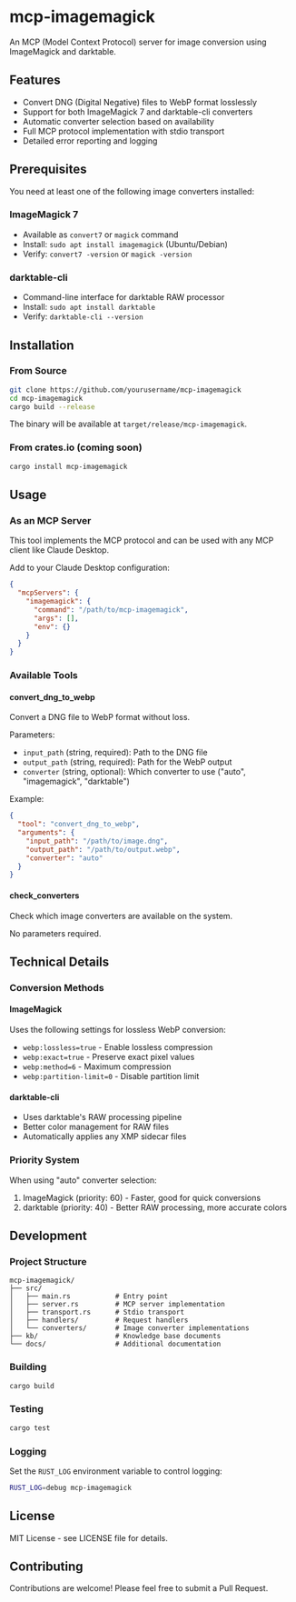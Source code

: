 # mcp-imagemagick

An MCP (Model Context Protocol) server for image conversion using ImageMagick and darktable.

## Features

- Convert DNG (Digital Negative) files to WebP format losslessly
- Support for both ImageMagick 7 and darktable-cli converters
- Automatic converter selection based on availability
- Full MCP protocol implementation with stdio transport
- Detailed error reporting and logging

## Prerequisites

You need at least one of the following image converters installed:

### ImageMagick 7
- Available as `convert7` or `magick` command
- Install: `sudo apt install imagemagick` (Ubuntu/Debian)
- Verify: `convert7 -version` or `magick -version`

### darktable-cli
- Command-line interface for darktable RAW processor
- Install: `sudo apt install darktable`
- Verify: `darktable-cli --version`

## Installation

### From Source

```bash
git clone https://github.com/yourusername/mcp-imagemagick
cd mcp-imagemagick
cargo build --release
```

The binary will be available at `target/release/mcp-imagemagick`.

### From crates.io (coming soon)

```bash
cargo install mcp-imagemagick
```

## Usage

### As an MCP Server

This tool implements the MCP protocol and can be used with any MCP client like Claude Desktop.

Add to your Claude Desktop configuration:

```json
{
  "mcpServers": {
    "imagemagick": {
      "command": "/path/to/mcp-imagemagick",
      "args": [],
      "env": {}
    }
  }
}
```

### Available Tools

#### convert_dng_to_webp
Convert a DNG file to WebP format without loss.

Parameters:
- `input_path` (string, required): Path to the DNG file
- `output_path` (string, required): Path for the WebP output
- `converter` (string, optional): Which converter to use ("auto", "imagemagick", "darktable")

Example:
```json
{
  "tool": "convert_dng_to_webp",
  "arguments": {
    "input_path": "/path/to/image.dng",
    "output_path": "/path/to/output.webp",
    "converter": "auto"
  }
}
```

#### check_converters
Check which image converters are available on the system.

No parameters required.

## Technical Details

### Conversion Methods

#### ImageMagick
Uses the following settings for lossless WebP conversion:
- `webp:lossless=true` - Enable lossless compression
- `webp:exact=true` - Preserve exact pixel values
- `webp:method=6` - Maximum compression
- `webp:partition-limit=0` - Disable partition limit

#### darktable-cli
- Uses darktable's RAW processing pipeline
- Better color management for RAW files
- Automatically applies any XMP sidecar files

### Priority System

When using "auto" converter selection:
1. ImageMagick (priority: 60) - Faster, good for quick conversions
2. darktable (priority: 40) - Better RAW processing, more accurate colors

## Development

### Project Structure

```
mcp-imagemagick/
├── src/
│   ├── main.rs           # Entry point
│   ├── server.rs         # MCP server implementation
│   ├── transport.rs      # Stdio transport
│   ├── handlers/         # Request handlers
│   └── converters/       # Image converter implementations
├── kb/                   # Knowledge base documents
└── docs/                 # Additional documentation
```

### Building

```bash
cargo build
```

### Testing

```bash
cargo test
```

### Logging

Set the `RUST_LOG` environment variable to control logging:

```bash
RUST_LOG=debug mcp-imagemagick
```

## License

MIT License - see LICENSE file for details.

## Contributing

Contributions are welcome! Please feel free to submit a Pull Request.